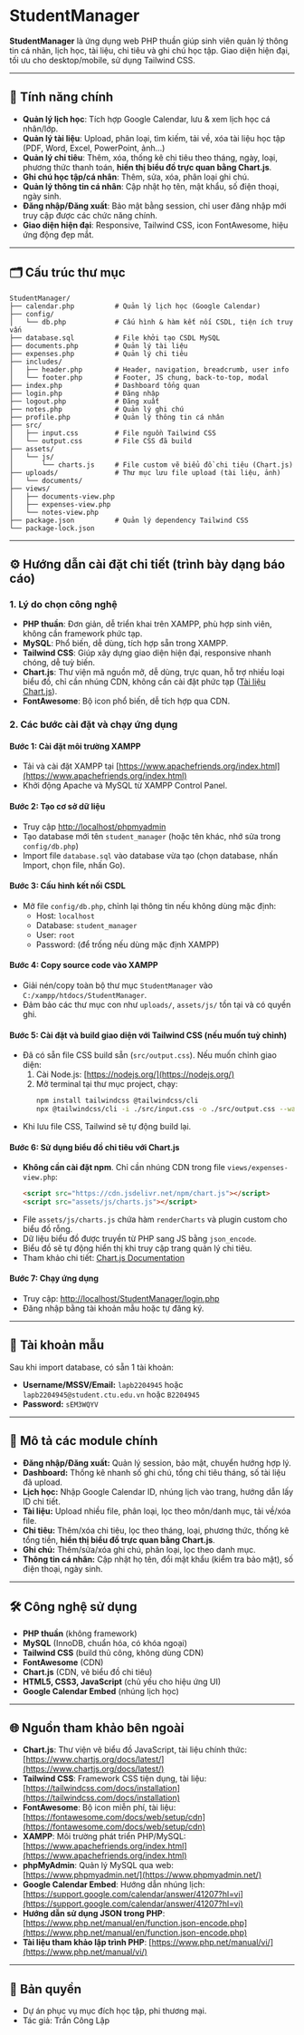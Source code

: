 # StudentManager

**StudentManager** là ứng dụng web PHP thuần giúp sinh viên quản lý thông tin cá nhân, lịch học, tài liệu, chi tiêu và ghi chú học tập. Giao diện hiện đại, tối ưu cho desktop/mobile, sử dụng Tailwind CSS.

---

## 🚀 Tính năng chính

- **Quản lý lịch học**: Tích hợp Google Calendar, lưu & xem lịch học cá nhân/lớp.
- **Quản lý tài liệu**: Upload, phân loại, tìm kiếm, tải về, xóa tài liệu học tập (PDF, Word, Excel, PowerPoint, ảnh...)
- **Quản lý chi tiêu**: Thêm, xóa, thống kê chi tiêu theo tháng, ngày, loại, phương thức thanh toán, **hiển thị biểu đồ trực quan bằng Chart.js**.
- **Ghi chú học tập/cá nhân**: Thêm, sửa, xóa, phân loại ghi chú.
- **Quản lý thông tin cá nhân**: Cập nhật họ tên, mật khẩu, số điện thoại, ngày sinh.
- **Đăng nhập/Đăng xuất**: Bảo mật bằng session, chỉ user đăng nhập mới truy cập được các chức năng chính.
- **Giao diện hiện đại**: Responsive, Tailwind CSS, icon FontAwesome, hiệu ứng động đẹp mắt.

---

## 🗂️ Cấu trúc thư mục

```
StudentManager/
├── calendar.php          # Quản lý lịch học (Google Calendar)
├── config/
│   └── db.php            # Cấu hình & hàm kết nối CSDL, tiện ích truy vấn
├── database.sql          # File khởi tạo CSDL MySQL
├── documents.php         # Quản lý tài liệu
├── expenses.php          # Quản lý chi tiêu
├── includes/
│   ├── header.php        # Header, navigation, breadcrumb, user info
│   └── footer.php        # Footer, JS chung, back-to-top, modal
├── index.php             # Dashboard tổng quan
├── login.php             # Đăng nhập
├── logout.php            # Đăng xuất
├── notes.php             # Quản lý ghi chú
├── profile.php           # Quản lý thông tin cá nhân
├── src/
│   ├── input.css         # File nguồn Tailwind CSS
│   └── output.css        # File CSS đã build
├── assets/
│   └── js/
│       └── charts.js     # File custom vẽ biểu đồ chi tiêu (Chart.js)
├── uploads/              # Thư mục lưu file upload (tài liệu, ảnh)
│   └── documents/
├── views/
│   ├── documents-view.php
│   ├── expenses-view.php
│   └── notes-view.php
├── package.json          # Quản lý dependency Tailwind CSS
└── package-lock.json
```

---

## ⚙️ Hướng dẫn cài đặt chi tiết (trình bày dạng báo cáo)

### 1. Lý do chọn công nghệ

- **PHP thuần**: Đơn giản, dễ triển khai trên XAMPP, phù hợp sinh viên, không cần framework phức tạp.
- **MySQL**: Phổ biến, dễ dùng, tích hợp sẵn trong XAMPP.
- **Tailwind CSS**: Giúp xây dựng giao diện hiện đại, responsive nhanh chóng, dễ tuỳ biến.
- **Chart.js**: Thư viện mã nguồn mở, dễ dùng, trực quan, hỗ trợ nhiều loại biểu đồ, chỉ cần nhúng CDN, không cần cài đặt phức tạp ([Tài liệu Chart.js](https://www.chartjs.org/docs/latest/)).
- **FontAwesome**: Bộ icon phổ biến, dễ tích hợp qua CDN.

### 2. Các bước cài đặt và chạy ứng dụng

#### Bước 1: Cài đặt môi trường XAMPP
- Tải và cài đặt XAMPP tại [https://www.apachefriends.org/index.html](https://www.apachefriends.org/index.html)
- Khởi động Apache và MySQL từ XAMPP Control Panel.

#### Bước 2: Tạo cơ sở dữ liệu
- Truy cập [http://localhost/phpmyadmin](http://localhost/phpmyadmin)
- Tạo database mới tên `student_manager` (hoặc tên khác, nhớ sửa trong `config/db.php`)
- Import file `database.sql` vào database vừa tạo (chọn database, nhấn Import, chọn file, nhấn Go).

#### Bước 3: Cấu hình kết nối CSDL
- Mở file `config/db.php`, chỉnh lại thông tin nếu không dùng mặc định:
  - Host: `localhost`
  - Database: `student_manager`
  - User: `root`
  - Password: (để trống nếu dùng mặc định XAMPP)

#### Bước 4: Copy source code vào XAMPP
- Giải nén/copy toàn bộ thư mục `StudentManager` vào `C:/xampp/htdocs/StudentManager`.
- Đảm bảo các thư mục con như `uploads/`, `assets/js/` tồn tại và có quyền ghi.

#### Bước 5: Cài đặt và build giao diện với Tailwind CSS (nếu muốn tuỳ chỉnh)
- Đã có sẵn file CSS build sẵn (`src/output.css`). Nếu muốn chỉnh giao diện:
  1. Cài Node.js: [https://nodejs.org/](https://nodejs.org/)
  2. Mở terminal tại thư mục project, chạy:
     ```bash
     npm install tailwindcss @tailwindcss/cli
     npx @tailwindcss/cli -i ./src/input.css -o ./src/output.css --watch
     ```
- Khi lưu file CSS, Tailwind sẽ tự động build lại.

#### Bước 6: Sử dụng biểu đồ chi tiêu với Chart.js
- **Không cần cài đặt npm**. Chỉ cần nhúng CDN trong file `views/expenses-view.php`:
  ```html
  <script src="https://cdn.jsdelivr.net/npm/chart.js"></script>
  <script src="assets/js/charts.js"></script>
  ```
- File `assets/js/charts.js` chứa hàm `renderCharts` và plugin custom cho biểu đồ rỗng.
- Dữ liệu biểu đồ được truyền từ PHP sang JS bằng `json_encode`.
- Biểu đồ sẽ tự động hiển thị khi truy cập trang quản lý chi tiêu.
- Tham khảo chi tiết: [Chart.js Documentation](https://www.chartjs.org/docs/latest/)

#### Bước 7: Chạy ứng dụng
- Truy cập: [http://localhost/StudentManager/login.php](http://localhost/StudentManager/login.php)
- Đăng nhập bằng tài khoản mẫu hoặc tự đăng ký.

---

## 👤 Tài khoản mẫu

Sau khi import database, có sẵn 1 tài khoản:

- **Username/MSSV/Email:** `lapb2204945` hoặc `lapb2204945@student.ctu.edu.vn` hoặc `B2204945`
- **Password:** `sEM3WQYV`

---

## 📝 Mô tả các module chính

- **Đăng nhập/Đăng xuất:** Quản lý session, bảo mật, chuyển hướng hợp lý.
- **Dashboard:** Thống kê nhanh số ghi chú, tổng chi tiêu tháng, số tài liệu đã upload.
- **Lịch học:** Nhập Google Calendar ID, nhúng lịch vào trang, hướng dẫn lấy ID chi tiết.
- **Tài liệu:** Upload nhiều file, phân loại, lọc theo môn/danh mục, tải về/xóa file.
- **Chi tiêu:** Thêm/xóa chi tiêu, lọc theo tháng, loại, phương thức, thống kê tổng tiền, **hiển thị biểu đồ trực quan bằng Chart.js**.
- **Ghi chú:** Thêm/sửa/xóa ghi chú, phân loại, lọc theo danh mục.
- **Thông tin cá nhân:** Cập nhật họ tên, đổi mật khẩu (kiểm tra bảo mật), số điện thoại, ngày sinh.

---

## 🛠️ Công nghệ sử dụng

- **PHP thuần** (không framework)
- **MySQL** (InnoDB, chuẩn hóa, có khóa ngoại)
- **Tailwind CSS** (build thủ công, không dùng CDN)
- **FontAwesome** (CDN)
- **Chart.js** (CDN, vẽ biểu đồ chi tiêu)
- **HTML5, CSS3, JavaScript** (chủ yếu cho hiệu ứng UI)
- **Google Calendar Embed** (nhúng lịch học)

---

## 🌐 Nguồn tham khảo bên ngoài

- **Chart.js**: Thư viện vẽ biểu đồ JavaScript, tài liệu chính thức: [https://www.chartjs.org/docs/latest/](https://www.chartjs.org/docs/latest/)
- **Tailwind CSS**: Framework CSS tiện dụng, tài liệu: [https://tailwindcss.com/docs/installation](https://tailwindcss.com/docs/installation)
- **FontAwesome**: Bộ icon miễn phí, tài liệu: [https://fontawesome.com/docs/web/setup/cdn](https://fontawesome.com/docs/web/setup/cdn)
- **XAMPP**: Môi trường phát triển PHP/MySQL: [https://www.apachefriends.org/index.html](https://www.apachefriends.org/index.html)
- **phpMyAdmin**: Quản lý MySQL qua web: [https://www.phpmyadmin.net/](https://www.phpmyadmin.net/)
- **Google Calendar Embed**: Hướng dẫn nhúng lịch: [https://support.google.com/calendar/answer/41207?hl=vi](https://support.google.com/calendar/answer/41207?hl=vi)
- **Hướng dẫn sử dụng JSON trong PHP**: [https://www.php.net/manual/en/function.json-encode.php](https://www.php.net/manual/en/function.json-encode.php)
- **Tài liệu tham khảo lập trình PHP**: [https://www.php.net/manual/vi/](https://www.php.net/manual/vi/)

---

## 📜 Bản quyền

- Dự án phục vụ mục đích học tập, phi thương mại.
- Tác giả: Trần Công Lập